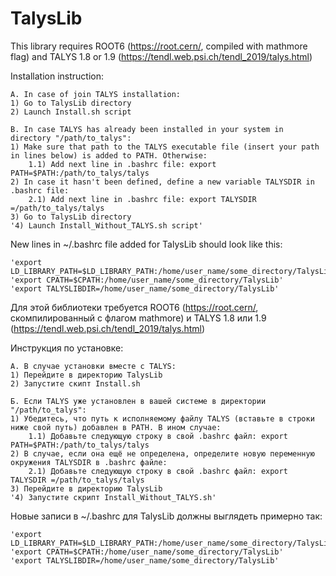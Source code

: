 # TalysLib

This library requires ROOT6 (https://root.cern/, compiled with mathmore flag) and TALYS 1.8 or 1.9 (https://tendl.web.psi.ch/tendl_2019/talys.html)

Installation instruction:

    A. In case of join TALYS installation:
    1) Go to TalysLib directory
    2) Launch Install.sh script

    B. In case TALYS has already been installed in your system in directory "/path/to_talys":
    1) Make sure that path to the TALYS executable file (insert your path in lines below) is added to PATH. Otherwise:
        1.1) Add next line in .bashrc file: export PATH=$PATH:/path/to_talys/talys
    2) In case it hasn't been defined, define a new variable TALYSDIR in .bashrc file:
        2.1) Add next line in .bashrc file: export TALYSDIR =/path/to_talys/talys 
    3) Go to TalysLib directory
    '4) Launch Install_Without_TALYS.sh script'

New lines in ~/.bashrc file added for TalysLib should look like this:
    
    'export LD_LIBRARY_PATH=$LD_LIBRARY_PATH:/home/user_name/some_directory/TalysLib'
    'export CPATH=$CPATH:/home/user_name/some_directory/TalysLib'
    'export TALYSLIBDIR=/home/user_name/some_directory/TalysLib'

Для этой библиотеки требуется ROOT6 (https://root.cern/, скомпилированный с флагом mathmore) и TALYS 1.8 или 1.9 (https://tendl.web.psi.ch/tendl_2019/talys.html)

Инструкция по установке:

    A. В случае установки вместе с TALYS:
    1) Перейдите в директорию TalysLib
    2) Запустите скипт Install.sh

    Б. Если TALYS уже установлен в вашей системе в директории "/path/to_talys":
    1) Убедитесь, что путь к исполняемому файлу TALYS (вставьте в строки ниже свой путь) добавлен в PATH. В ином случае:
        1.1) Добавьте следующую строку в свой .bashrc файл: export PATH=$PATH:/path/to_talys/talys
    2) В случае, если она ещё не определена, определите новую переменную окружения TALYSDIR в .bashrc файле:
        2.1) Добавьте следующую строку в свой .bashrc файл: export TALYSDIR =/path/to_talys/talys 
    3) Перейдите в директорию TalysLib
    '4) Запустите скрипт Install_Without_TALYS.sh'

Новые записи в ~/.bashrc для TalysLib должны выглядеть примерно так:
    
    'export LD_LIBRARY_PATH=$LD_LIBRARY_PATH:/home/user_name/some_directory/TalysLib'
    'export CPATH=$CPATH:/home/user_name/some_directory/TalysLib'
    'export TALYSLIBDIR=/home/user_name/some_directory/TalysLib'

